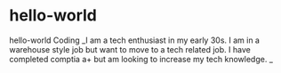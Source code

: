 # hello-world
hello-world Coding
_I am a tech enthusiast in my early 30s. I am in a warehouse style job but want to move to a tech related job. I have completed comptia a+ but am looking to increase my tech knowledge. _
